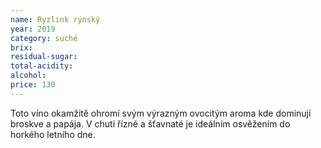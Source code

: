 ```yaml
---
name: Ryzlink rýnský
year: 2019
category: suché
brix: 
residual-sugar: 
total-acidity: 
alcohol: 
price: 130
---
```


Toto víno okamžitě ohromí svým výrazným ovocitým aroma kde dominují broskve a papája. V chuti řízné a šťavnaté je ideálním osvěžením do horkého letního dne.